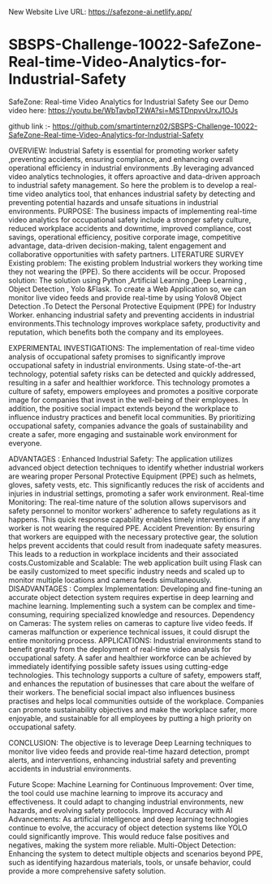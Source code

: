 New Website Live URL: https://safezone-ai.netlify.app/

# SBSPS-Challenge-10022-SafeZone-Real-time-Video-Analytics-for-Industrial-Safety
SafeZone: Real-time Video Analytics for Industrial Safety
See our Demo video here: https://youtu.be/WbTavbpT2WA?si=MSTDnpvvUrxJ1OJs


github link :- https://github.com/smartinternz02/SBSPS-Challenge-10022-SafeZone-Real-time-Video-Analytics-for-Industrial-Safety

OVERVIEW:
Industrial Safety is essential for promoting worker safety ,preventing accidents, ensuring compliance, and enhancing overall operational efficiency in industrial environments .By leveraging advanced video analytics technologies, it offers aproactive and data-driven approach to industrial safety management. So here the problem is to develop a real-time video analytics tool, that enhances industrial safety by detecting and preventing potential hazards and unsafe situations in industrial environments.
PURPOSE:
The business impacts of implementing real-time video analytics for occupational safety include a stronger safety culture, reduced workplace accidents and downtime, improved compliance, cost savings, operational efficiency, positive corporate image, competitive advantage, data-driven decision-making, talent engagement and collaborative opportunities with safety partners.
LITERATURE SURVEY
Existing problem:
The existing problem Industrial workers they working time they not wearing the (PPE). So there accidents will be occur.
Proposed solution:
The solution using Python ,Artificial Learning ,Deep Learning , Object Detection , Yolo &Flask. To create a Web Application so, we can monitor live video feeds and provide real-time by using Yolov8 Object Detection .To Detect the Personal Protective Equipment (PPE) for Industry Worker. enhancing industrial safety and preventing accidents in industrial environments.This technology improves workplace safety, productivity and reputation, which benefits both the company and its employees.

EXPERIMENTAL INVESTIGATIONS:
The implementation of real-time video analysis of occupational safety promises to significantly improve occupational safety in industrial environments. Using state-of-the-art technology, potential safety risks can be detected and quickly addressed, resulting in a safer and healthier workforce. This technology promotes a culture of safety, empowers employees and promotes a positive corporate image for companies that invest in the well-being of their employees. In addition, the positive social impact extends beyond the workplace to influence industry practices and benefit local communities. By prioritizing occupational safety, companies advance the goals of sustainability and create a safer, more engaging and sustainable work environment for everyone.

ADVANTAGES :
Enhanced Industrial Safety: The application utilizes advanced object detection techniques to identify whether industrial workers are wearing proper Personal Protective Equipment (PPE) such as helmets, gloves, safety vests, etc. This significantly reduces the risk of accidents and injuries in industrial settings, promoting a safer work environment.
Real-time Monitoring: The real-time nature of the solution allows supervisors and safety personnel to monitor workers' adherence to safety regulations as it happens. This quick response capability enables timely interventions if any worker is not wearing the required PPE.
Accident Prevention: By ensuring that workers are equipped with the necessary protective gear, the solution helps prevent accidents that could result from inadequate safety measures. This leads to a reduction in workplace incidents and their associated costs.Customizable and Scalable: The web application built using Flask can be easily customized to meet specific industry needs and scaled up to monitor multiple locations and camera feeds simultaneously.
DISADVANTAGES :
Complex Implementation: Developing and fine-tuning an accurate object detection system requires expertise in deep learning and machine learning. Implementing such a system can be complex and time-consuming, requiring specialized knowledge and resources.
Dependency on Cameras: The system relies on cameras to capture live video feeds. If cameras malfunction or experience technical issues, it could disrupt the entire monitoring process.
APPLICATIONS:
Industrial environments stand to benefit greatly from the deployment of real-time video analysis for occupational safety. A safer and healthier workforce can be achieved by immediately identifying possible safety issues using cutting-edge technologies. This technology supports a culture of safety, empowers staff, and enhances the reputation of businesses that care about the welfare of their workers. The beneficial social impact also influences business practises and helps local communities outside of the workplace. Companies can promote sustainability objectives and make the workplace safer, more enjoyable, and sustainable for all employees by putting a high priority on occupational safety.
 



CONCLUSION:
The objective is to leverage Deep Learning techniques to monitor live video feeds and provide real-time hazard detection, prompt alerts, and interventions, enhancing industrial safety and preventing accidents in industrial environments.

Future Scope:
Machine Learning for Continuous Improvement: Over time, the tool could use machine learning to improve its accuracy and effectiveness. It could adapt to changing industrial environments, new hazards, and evolving safety protocols.
Improved Accuracy with AI Advancements: As artificial intelligence and deep learning technologies continue to evolve, the accuracy of object detection systems like YOLO could significantly improve. This would reduce false positives and negatives, making the system more reliable.
Multi-Object Detection: Enhancing the system to detect multiple objects and scenarios beyond PPE, such as identifying hazardous materials, tools, or unsafe behavior, could provide a more comprehensive safety solution.
